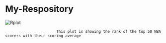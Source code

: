 # My-Respository
![Rplot](https://user-images.githubusercontent.com/91585746/143910091-75b6660b-684b-4010-a6a7-c2ed95b6676d.png) 

                           This plot is showing the rank of the top 50 NBA scorers with their scoring average
 
